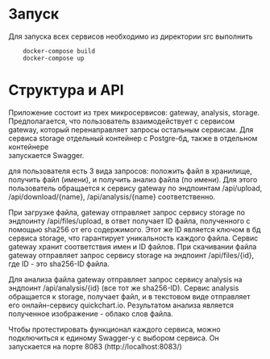 # Запуск

Для запуска всех сервисов необходимо из директории src выполнить 
```
    docker-compose build
    docker-compose up
```
# Структура и API

Приложение состоит из трех микросервисов: gateway, analysis, storage. Предполагается, что пользователь взаимодействует с сервисом gateway, 
 который перенаправляет запросы остальным сервисам. Для сервиса storage отдельный контейнер с Postgre-бд, также в отдельном контейнере   
запускается Swagger. 

для пользователя есть 3 вида запросов: положить файл в хранилище, получить файл (имени), и получить анализ 
файла (по имени). Для этого пользователь обращается к сервису gateway по эндпоинтам 
/api/upload, /api/download/{name}, /api/analysis/{name} соответственно.

При загрузке файла, gateway отправляет запрос сервису storage по эндпоинту /api/files/upload, в ответ получает ID файла, полученного 
с помощью sha256 от его содержимого. Этот же ID является ключом в бд сервиса storage, что гарантирует 
уникальность каждого файла. Сервис gateway хранит соответствия имен и ID файлов. При скачивании файла gateway отправляет запрос сервису storage на эндпоинт /api/files/{id}, где ID - 
это sha256-ID файла. 

Для анализа файла gateway отправляет запрос сервису analysis на эндпоинт 
/api/analysis/{id} (все тот же sha256-ID). Сервис analysis обращается к storage, получает файл, 
и в текстовом виде отправляет его онлайн-сервису quickchart.io. Результатом анализа является полученное изображение - 
облако слов файла.

Чтобы протестировать функционал каждого сервиса, можно подключиться к единому Swagger-у с выбором сервиса. Он запускается на порте 8083
(http://localhost:8083/)

